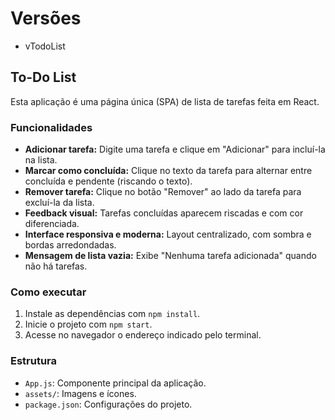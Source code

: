 # Versões

- vTodoList

## To-Do List

Esta aplicação é uma página única (SPA) de lista de tarefas feita em React.

### Funcionalidades

- **Adicionar tarefa:** Digite uma tarefa e clique em "Adicionar" para incluí-la na lista.
- **Marcar como concluída:** Clique no texto da tarefa para alternar entre concluída e pendente (riscando o texto).
- **Remover tarefa:** Clique no botão "Remover" ao lado da tarefa para excluí-la da lista.
- **Feedback visual:** Tarefas concluídas aparecem riscadas e com cor diferenciada.
- **Interface responsiva e moderna:** Layout centralizado, com sombra e bordas arredondadas.
- **Mensagem de lista vazia:** Exibe "Nenhuma tarefa adicionada" quando não há tarefas.

### Como executar

1. Instale as dependências com `npm install`.
2. Inicie o projeto com `npm start`.
3. Acesse no navegador o endereço indicado pelo terminal.

### Estrutura

- `App.js`: Componente principal da aplicação.
- `assets/`: Imagens e ícones.
- `package.json`: Configurações do projeto.
